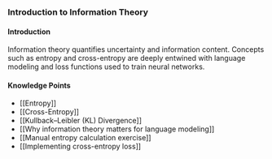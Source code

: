 ### Introduction to Information Theory

#### Introduction
Information theory quantifies uncertainty and information content. Concepts such as entropy and cross-entropy are deeply entwined with language modeling and loss functions used to train neural networks.

#### Knowledge Points
- [[Entropy]]
- [[Cross-Entropy]]
- [[Kullback–Leibler (KL) Divergence]]
- [[Why information theory matters for language modeling]]
- [[Manual entropy calculation exercise]]
- [[Implementing cross-entropy loss]] 